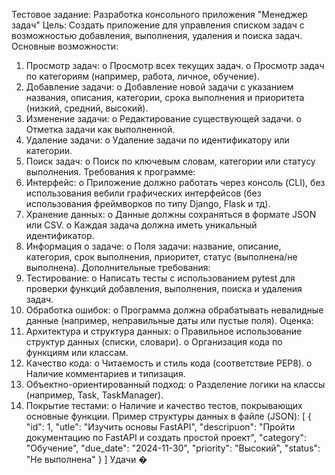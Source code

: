 Тестовое задание: Разработка консольного приложения "Менеджер задач"
Цель:
Создать приложение для управления списком задач с возможностью добавления,
выполнения, удаления и поиска задач.
Основные возможности:
1. Просмотр задач:
o Просмотр всех текущих задач.
o Просмотр задач по категориям (например, работа, личное, обучение).
2. Добавление задачи:
o Добавление новой задачи с указанием названия, описания, категории, срока
выполнения и приоритета (низкий, средний, высокий).
3. Изменение задачи:
o Редактирование существующей задачи.
o Отметка задачи как выполненной.
4. Удаление задачи:
o Удаление задачи по идентификатору или категории.
5. Поиск задач:
o Поиск по ключевым словам, категории или статусу выполнения.
Требования к программе:
1. Интерфейс:
o Приложение должно работать через консоль (CLI), без использования вебили графических интерфейсов (без использования фреймворков по типу
Django, Flask и тд).
2. Хранение данных:
o Данные должны сохраняться в формате JSON или CSV.
o Каждая задача должна иметь уникальный идентификатор.
3. Информация о задаче:
o Поля задачи: название, описание, категория, срок выполнения, приоритет,
статус (выполнена/не выполнена).
Дополнительные требования:
1. Тестирование:
o Написать тесты с использованием pytest для проверки функций добавления,
выполнения, поиска и удаления задач.
2. Обработка ошибок:
o Программа должна обрабатывать невалидные данные (например,
неправильные даты или пустые поля).
Оценка:
1. Архитектура и структура данных:
o Правильное использование структур данных (списки, словари).
o Организация кода по функциям или классам.
2. Качество кода:
o Читаемость и стиль кода (соответствие PEP8).
o Наличие комментариев и типизация.
3. Объектно-ориентированный подход:
o Разделение логики на классы (например, Task, TaskManager).
4. Покрытие тестами:
o Наличие и качество тестов, покрывающих основные функции.
Пример структуры данных в файле (JSON):
[
 {
 "id": 1,
 "utle": "Изучить основы FastAPI",
 "descripuon": "Пройти документацию по FastAPI и создать простой проект",
 "category": "Обучение",
 "due_date": "2024-11-30",
 "priority": "Высокий",
 "status": "Не выполнена"
 }
]
Удачи �